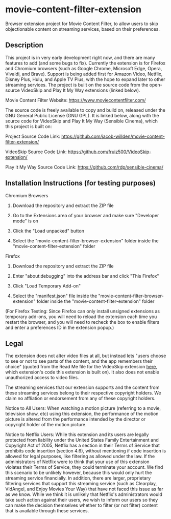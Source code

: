 # movie-content-filter-extension
Browser extension project for Movie Content Filter, to allow users to skip objectionable content on streaming services, based on their preferences.

## Description
This project is in very early development right now, and there are many features to add (and some bugs to fix). Currently the extension is for Firefox and Chromium browsers (such as Google Chrome, Microsoft Edge, Opera, Vivaldi, and Brave). Support is being added first for Amazon Video, Netflix, Disney Plus, Hulu, and Apple TV Plus, with the hope to expand later to other streaming services. The project is built on the source code from the open-source VideoSkip and Play It My Way extensions (linked below).

Movie Content Filter Website: https://www.moviecontentfilter.com/

The source code is freely available to copy and build on, released under the GNU General Public License (GNU GPL). It is linked below, along with the source code for VideoSkip and Play It My Way (Sensible Cinema), which this project is built on:

Project Source Code Link: https://github.com/jacob-willden/movie-content-filter-extension/

VideoSkip Source Code Link: https://github.com/fruiz500/VideoSkip-extension/

Play It My Way Source Code Link: https://github.com/rdp/sensible-cinema/

## Installation Instructions (for testing purposes)

Chromium Browsers

1. Download the repository and extract the ZIP file

2. Go to the Extensions area of your browser and make sure "Developer mode" is on

3. Click the "Load unpacked" button

4. Select the "movie-content-filter-browser-extension" folder inside the "movie-content-filter-extension" folder

Firefox

1. Download the repository and extract the ZIP file

2. Enter "about:debugging" into the address bar and click "This Firefox"

3. Click "Load Temporary Add-on"

4. Select the "manifest.json" file inside the "movie-content-filter-browser-extension" folder inside the "movie-content-filter-extension" folder

(For Firefox Testing: Since Firefox can only install unsigned extensions as temporary add-ons, you will need to reload the extension each time you restart the browser, and you will need to recheck the box to enable filters and enter a preferences ID in the extension popup.)

## Legal

The extension does not alter video files at all, but instead lets "users choose to see or not to see parts of the content, and the app remembers their choice" (quoted from the Read Me file for the VideoSkip extension [here](https://github.com/fruiz500/VideoSkip-extension/blob/master/README.md), which extension's code this extension is built on). It also does not enable unauthorized access to video files.

The streaming services that our extension supports and the content from these streaming services belong to their respective copyright holders. We claim no affliation or endorsement from any of these copyright holders.

Notice to All Users: When watching a motion picture (referring to a movie, television show, etc) using this extension, the performance of the motion picture is altered from the performance intended by the director or copyright holder of the motion picture.

Notice to Netflix Users: While this extension and its users are legally protected from liability under the United States Family Entertainment and Copyright Act of 2005, Netflix has a section in their Terms of Service that prohibits code insertion (section 4.6), without mentioning if code insertion is allowed for legal purposes, like filtering as allowed under the law. If the administrators of Netflix were to think that your use of this extension violates their Terms of Service, they could terminate your account. We find this scenario to be unlikely however, because this would only hurt the streaming service financially. In addition, there are larger, proprietary filtering services that support this streaming service (such as Clearplay, VidAngel, and Enjoy Movies Your Way) that have not faced this issue as far as we know. While we think it is unlikely that Netflix's administrators would take such action against their users, we wish to inform our users so they can make the decision themselves whether to filter (or not filter) content that is available through these services.